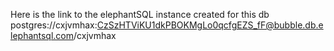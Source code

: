 Here is the link to the elephantSQL instance created for this db
postgres://cxjvmhax:CzSzHTViKU1dkPBOKMgLo0qcfgEZS_fF@bubble.db.elephantsql.com/cxjvmhax 
